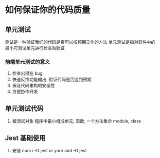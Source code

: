 # 如何保证你的代码质量

## 单元测试

测试是一种验证我们的代码是否可以按预期工作的方法
单元测试是指对软件中的最小可测试单元进行检查和验证

### 前端单元测试的意义

1. 检查出潜在 bug
2. 快速反馈功能输出, 验证代码是否达到预期
3. 保证代码重构的安全性
4. 方便协作开发

## 单元测试代码

1.  被测试对象
    程序中最小组成单元, 函数, 一个方法集合 module, class

## Jest 基础使用

1. 安装
   npm i -D jest or yarn add -D jest

